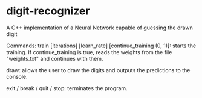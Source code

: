 # digit-recognizer
A C++ implementation of a Neural Network capable of guessing the drawn digit

Commands:
train [iterations] [learn_rate] [continue_training (0, 1)]: starts the training. If continue_training is true, reads the weights from the file "weights.txt" and continues with them.

draw: allows the user to draw the digits and outputs the predictions to the console.

exit / break / quit / stop: terminates the program.
